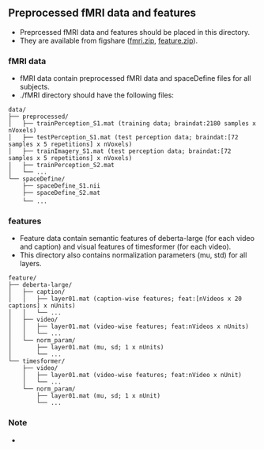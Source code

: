## Preprocessed fMRI data and features
- Preprcessed fMRI data and features should be placed in this directory.
- They are available from figshare (<a href="https://figshare.com/ndownloader/files/46336531">fmri.zip</a>, <a href="https://figshare.com/ndownloader/files/46336429">feature.zip</a>).

### fMRI data
- fMRI data contain preprocessed fMRI data and spaceDefine files for all subjects.
- ./fMRI directory should have the following files:
```plaintext
data/
├── preprocessed/
│   ├── trainPerception_S1.mat (training data; braindat:2180 samples x nVoxels)
│   ├── testPerception_S1.mat (test perception data; braindat:[72 samples x 5 repetitions] x nVoxels)
│   ├── trainImagery_S1.mat (test perception data; braindat:[72 samples x 5 repetitions] x nVoxels)
│   ├── trainPerception_S2.mat
│   └── ...
└── spaceDefine/
    ├── spaceDefine_S1.nii
    ├── spaceDefine_S2.mat
    └── ...　       
```
### features
- Feature data contain semantic features of deberta-large (for each video and caption) and visual features of timesformer (for each video).
- This directory also contains normalization parameters (mu, std) for all layers.
```plaintext
feature/
├── deberta-large/
│   ├── caption/
│   │   ├── layer01.mat (caption-wise features; feat:[nVideos x 20 captions] x nUnits)
│   │   └── ...
│   ├── video/
│   │   ├── layer01.mat (video-wise features; feat:nVideos x nUnits)
│   │   └── ...
│   └── norm_param/
│       ├── layer01.mat (mu, sd; 1 x nUnits)
│       └── ...
└── timesformer/
    ├── video/
    │   ├── layer01.mat (video-wise features; feat:nVideo x nUnit)
    │   └── ...
    └── norm_param/
        ├── layer01.mat (mu, sd; 1 x nUnit)
        └── ...
```
### Note
-
